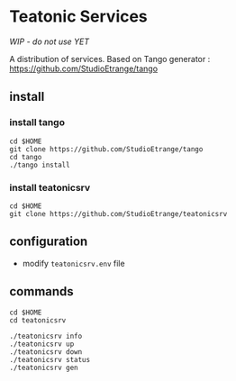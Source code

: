 # Teatonic Services

*WIP - do not use YET*

A distribution of services.
Based on Tango generator : https://github.com/StudioEtrange/tango

## install


### install tango


```
cd $HOME
git clone https://github.com/StudioEtrange/tango
cd tango
./tango install
```



### install teatonicsrv

```
cd $HOME
git clone https://github.com/StudioEtrange/teatonicsrv
```

## configuration

* modify `teatonicsrv.env` file 

## commands

```
cd $HOME
cd teatonicsrv

./teatonicsrv info
./teatonicsrv up
./teatonicsrv down
./teatonicsrv status
./teatonicsrv gen
```
